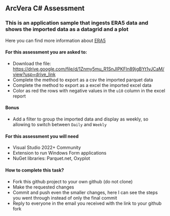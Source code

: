 ﻿## ArcVera C# Assessment

### This is an application sample that ingests ERA5 data and shows the imported data as a datagrid and a plot
Here you can find more information about [ERA5](https://cds.climate.copernicus.eu/)

#### For this assessment you are asked to:
* Download the file: https://drive.google.com/file/d/1Znmy5mu_R1SnJIPKFln89jgBYt1yJCaM/view?usp=drive_link
* Complete the method to export as a csv the imported parquet data
* Complete the method to export as a excel the imported excel data
* Color as red the rows with negative values in the `u10` column in the excel report

#### Bonus
* Add a filter to group the imported data and display as weekly, so allowing to switch between `Daily` and `Weekly`

#### For this assessment you will need
* Visual Studio 2022+ Community
* Extension to run Windows Form applications
* NuGet libraries: Parquet.net, Oxyplot

#### How to complete this task?
* Fork this github project to your own github (do not clone)
* Make the requested changes
* Commit and push even the smaller changes, here I can see the steps you went through instead of only the final commit
* Reply to everyone in the email you received with the link to your github fork